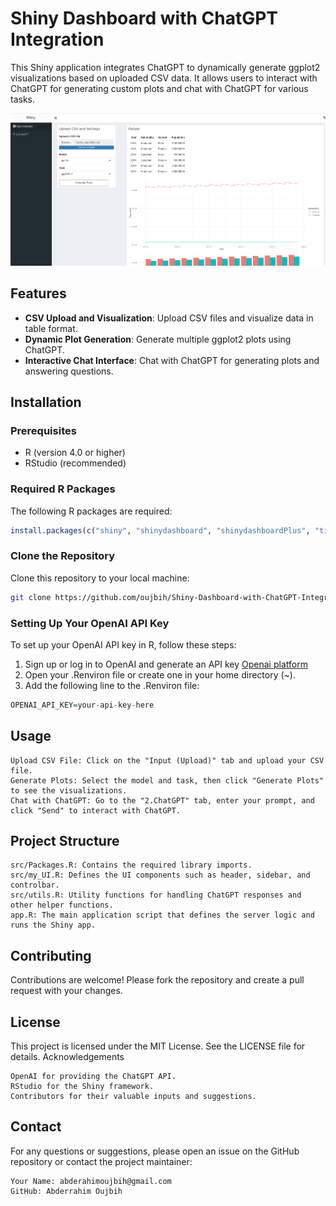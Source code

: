 # Shiny Dashboard with ChatGPT Integration

This Shiny application integrates ChatGPT to dynamically generate ggplot2 visualizations based on uploaded CSV data. It allows users to interact with ChatGPT for generating custom plots and chat with ChatGPT for various tasks.

![](images/image1.png)


## Features

- **CSV Upload and Visualization**: Upload CSV files and visualize data in table format.
- **Dynamic Plot Generation**: Generate multiple ggplot2 plots using ChatGPT.
- **Interactive Chat Interface**: Chat with ChatGPT for generating plots and answering questions.

## Installation

### Prerequisites

- R (version 4.0 or higher)
- RStudio (recommended)

### Required R Packages

The following R packages are required:
  
```r
install.packages(c("shiny", "shinydashboard", "shinydashboardPlus", "tidyverse", "plotly", "glue","bslib", "httr2"))
```


### Clone the Repository

Clone this repository to your local machine:

```bash
git clone https://github.com/oujbih/Shiny-Dashboard-with-ChatGPT-Integration.git
```
### Setting Up Your OpenAI API Key

To set up your OpenAI API key in R, follow these steps:
1. Sign up or log in to OpenAI and generate an API key [Openai platform](https://platform.openai.com/)
2. Open your .Renviron file or create one in your home directory (~).
3. Add the following line to the .Renviron file:

```r
OPENAI_API_KEY=your-api-key-here
```

## Usage

    Upload CSV File: Click on the "Input (Upload)" tab and upload your CSV file.
    Generate Plots: Select the model and task, then click "Generate Plots" to see the visualizations.
    Chat with ChatGPT: Go to the "2.ChatGPT" tab, enter your prompt, and click "Send" to interact with ChatGPT.

## Project Structure

    src/Packages.R: Contains the required library imports.
    src/my_UI.R: Defines the UI components such as header, sidebar, and controlbar.
    src/utils.R: Utility functions for handling ChatGPT responses and other helper functions.
    app.R: The main application script that defines the server logic and runs the Shiny app.

## Contributing

Contributions are welcome! Please fork the repository and create a pull request with your changes.

## License

This project is licensed under the MIT License. See the LICENSE file for details.
Acknowledgements

    OpenAI for providing the ChatGPT API.
    RStudio for the Shiny framework.
    Contributors for their valuable inputs and suggestions.

## Contact

For any questions or suggestions, please open an issue on the GitHub repository or contact the project maintainer:

    Your Name: abderahimoujbih@gmail.com
    GitHub: Abderrahim Oujbih
